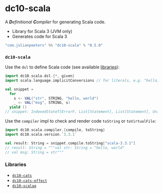 # dc10-scala
A ***D**efinitional* ***C**ompiler* for generating Scala code.
 - Library for Scala 3 (JVM only)
 - Generates code for Scala 3

```scala
"com.julianpeeters" %% "dc10-scala" % "0.5.0"
```

### `dc10-scala`


Use the `dsl` to define Scala code (see available [libraries](#libraries)):

```scala
import dc10.scala.dsl.{*, given}
import scala.language.implicitConversions // for literals, e.g. "hello, world"

val snippet = 
  for
    s <- VAL("str", STRING, "hello, world")
    _ <- VAL("msg", STRING, s)
  yield ()
// snippet: IndexedStateT[ErrorF, List[Statement], List[Statement], Unit] = cats.data.IndexedStateT@71417d5f
```

Use the `compiler` impl to check and render code `toString` or `toVirtualFile`:

```scala
import dc10.scala.compiler.{compile, toString}
import dc10.scala.version.`3.3.1`

val result: String = snippet.compile.toString["scala-3.3.1"]
// result: String = """val str: String = "hello, world"
// val msg: String = str"""
```

### Libraries
 - [`dc10-cats`](https://github.com/julianpeeters/dc10-cats)
 - [`dc10-cats-effect`](https://github.com/julianpeeters/dc10-cats-effect)
 - [`dc10-scalaq`](https://github.com/julianpeeters/dc10-scalaq)

